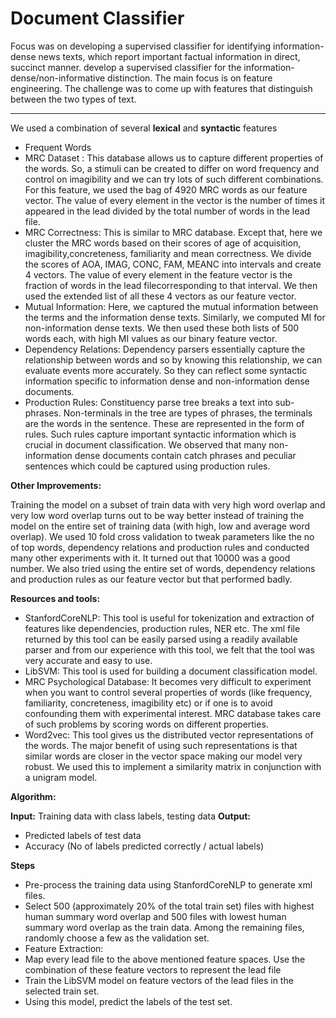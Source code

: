 Document Classifier
===================

Focus was on developing a supervised classifier for identifying information-dense news texts, which report important factual information in direct, succinct manner. develop a supervised classifier for the information-dense/non-informative distinction. The main focus is on feature engineering. The challenge was to come up with features that distinguish between the
two types of text.

-------------------

We used a combination of several **lexical** and **syntactic** features
- Frequent Words
- MRC Dataset : This database allows us to capture different properties of the words. So, a stimuli can be created to differ on word frequency and control on imagibility and we can try lots of such different combinations. For this feature, we used the bag of 4920 MRC words as our feature vector. The value of every element in the vector is the number of times it appeared in the lead divided by the total number of words in the lead file.
- MRC Correctness: This is similar to MRC database. Except that, here we cluster the MRC words based on their scores of age of acquisition, imagibility,concreteness, familiarity and mean correctness. We divide the scores of AOA, IMAG, CONC, FAM, MEANC into intervals and create 4 vectors. The value of every element in the feature vector is the fraction of words in the lead filecorresponding to that interval. We then used the extended list of all these 4 vectors as our feature vector. 
- Mutual Information: Here, we captured the mutual information between the terms and the information dense texts. Similarly, we computed MI for non-information dense texts. We then used these both lists of 500 words each, with high MI values as our binary feature vector.
- Dependency Relations: Dependency parsers essentially capture the relationship between words and so by knowing this relationship, we can evaluate events more accurately. So they can reflect some syntactic information specific to information dense and non-information dense documents.
- Production Rules: Constituency parse tree breaks a text into sub-phrases. Non-terminals in the tree are types of phrases, the terminals are the words in the sentence. These are represented in the form of rules. Such rules capture important syntactic information which is crucial in document classification. We observed that many non-information dense documents contain catch phrases and peculiar sentences which could be captured using production rules.

**Other Improvements:**

Training the model on a subset of train data with very high word overlap and very low word overlap turns out to be way better instead of training the model on the entire set of training data (with high, low and average word overlap). We used 10 fold cross validation to tweak parameters like the no of top words, dependency relations and production rules and conducted many other experiments with it. It turned out that 10000 was a good number. We also tried using the entire set of words, dependency relations and production rules as our feature vector but that performed badly.

**Resources and tools:**

- StanfordCoreNLP: This tool is useful for tokenization and extraction of features like dependencies, production rules, NER etc. The xml file returned by this tool can be easily parsed using a readily available parser and from our experience with this tool, we felt that the tool was very accurate and easy to use.
- LibSVM: This tool is used for building a document classification model. 
- MRC Psychological Database: It becomes very difficult to experiment when you want to control several properties of words (like frequency, familiarity, concreteness, imagibility etc) or if one is to avoid confounding them with
experimental interest. MRC database takes care of such problems by scoring words on different properties.
- Word2vec: This tool gives us the distributed vector representations of the words. The major benefit of using such representations is that similar words are closer in the vector space making our model very robust. We used this to
implement a similarity matrix in conjunction with a unigram model.


**Algorithm:**

**Input:** Training data with class labels, testing data
**Output:** 
 - Predicted labels of test data
 - Accuracy (No of labels predicted correctly / actual labels)

**Steps**

- Pre-process the training data using StanfordCoreNLP to generate xml files.
- Select 500 (approximately 20% of the total train set) files with highest human summary word overlap and 500 files with lowest human summary word overlap as the train data. Among the remaining files, randomly choose a few as the validation set.
- Feature Extraction:
- Map every lead file to the above mentioned feature spaces. Use the combination of these feature vectors to represent the lead file 
- Train the LibSVM model on feature vectors of the lead files in the selected train set.
- Using this model, predict the labels of the test set.
